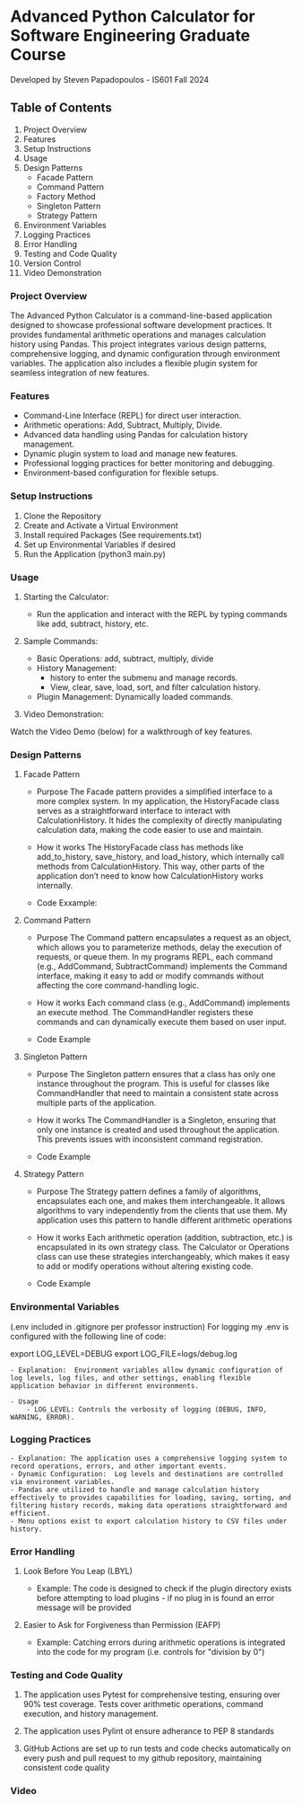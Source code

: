 # Advanced Python Calculator for Software Engineering Graduate Course
Developed by Steven Papadopoulos - IS601 Fall 2024

## Table of Contents
1. Project Overview
2. Features
3. Setup Instructions
4. Usage
5. Design Patterns
    - Facade Pattern
    - Command Pattern
    - Factory Method
    - Singleton Pattern
    - Strategy Pattern
6. Environment Variables
7. Logging Practices
8. Error Handling
9. Testing and Code Quality
10. Version Control
11. Video Demonstration

###  Project Overview

The Advanced Python Calculator is a command-line-based application designed to showcase professional software development practices. It provides fundamental arithmetic operations and manages calculation history using Pandas. This project integrates various design patterns, comprehensive logging, and dynamic configuration through environment variables. The application also includes a flexible plugin system for seamless integration of new features.

### Features

- Command-Line Interface (REPL) for direct user interaction.
- Arithmetic operations: Add, Subtract, Multiply, Divide.
- Advanced data handling using Pandas for calculation  history management.
- Dynamic plugin system to load and manage new features.
- Professional logging practices for better monitoring and debugging.
- Environment-based configuration for flexible setups.

### Setup Instructions

1.  Clone the Repository
2.  Create and Activate a Virtual Environment
3.  Install required Packages (See requirements.txt)
4.  Set up Environmental Variables if desired
5.  Run the Application (python3 main.py)

### Usage

1. Starting the Calculator:

    - Run the application and interact with the REPL by typing commands like add, subtract, history, etc.

2. Sample Commands:

    - Basic Operations: add, subtract, multiply, divide
    - History Management:
        - history to enter the submenu and manage records.
        - View, clear, save, load, sort, and filter calculation history.
    - Plugin Management: Dynamically loaded commands.

3. Video Demonstration:

Watch the Video Demo (below) for a walkthrough of key features.

### Design Patterns

1. Facade Pattern
    - Purpose
    The Facade pattern provides a simplified interface to a more complex system. In my application, the HistoryFacade class serves as a straightforward interface to interact with CalculationHistory. It hides the complexity of directly manipulating calculation data, making the code easier to use and maintain.

    - How it works
    The HistoryFacade class has methods like add_to_history, save_history, and load_history, which internally call methods from CalculationHistory. This way, other parts of the application don’t need to know how CalculationHistory works internally.

    - Code Exxample:

2. Command Pattern
    - Purpose
    The Command pattern encapsulates a request as an object, which allows you to parameterize methods, delay the execution of requests, or queue them. In my programs REPL, each command (e.g., AddCommand, SubtractCommand) implements the Command interface, making it easy to add or modify commands without affecting the core command-handling logic.

    - How it works
    Each command class (e.g., AddCommand) implements an execute method. The CommandHandler registers these commands and can dynamically execute them based on user input.

    - Code Example

3. Singleton Pattern
    - Purpose
    The Singleton pattern ensures that a class has only one instance throughout the program. This is useful for classes like CommandHandler that need to maintain a consistent state across multiple parts of the application.

    - How it works
    The CommandHandler is a Singleton, ensuring that only one instance is created and used throughout the application. This prevents issues with inconsistent command registration.

    - Code Example


4. Strategy Pattern
    - Purpose
    The Strategy pattern defines a family of algorithms, encapsulates each one, and makes them interchangeable. It allows algorithms to vary independently from the clients that use them. My application uses this pattern to handle different arithmetic operations

    - How it works
    Each arithmetic operation (addition, subtraction, etc.) is encapsulated in its own strategy class. The Calculator or Operations class can use these strategies interchangeably, which makes it easy to add or modify operations without altering existing code.

    - Code Example

### Environmental Variables
(.env included in .gitignore per professor instruction)
For logging my .env is configured with the following line of code:

export LOG_LEVEL=DEBUG
export LOG_FILE=logs/debug.log

    - Explanation:  Environment variables allow dynamic configuration of log levels, log files, and other settings, enabling flexible application behavior in different environments.

    - Usage
        - LOG_LEVEL: Controls the verbosity of logging (DEBUG, INFO, WARNING, ERROR).

### Logging Practices

    - Explanation: The application uses a comprehensive logging system to record operations, errors, and other important events.
    - Dynamic Configuration:  Log levels and destinations are controlled via environment variables.
    - Pandas are utilized to handle and manage calculation history effectively to provides capabilities for loading, saving, sorting, and filtering history records, making data operations straightforward and efficient.
    - Menu options exist to export calculation history to CSV files under history.

### Error Handling

1. Look Before You Leap (LBYL)
    - Example: The code is designed to check if the plugin directory exists before attempting to load plugins - if no plug in is found an error message will be provided

2.  Easier to Ask for Forgiveness than Permission (EAFP)
    - Example: Catching errors during arithmetic operations is integrated into the code for my program (i.e. controls for "division by 0")

### Testing and Code Quality

1. The application uses Pytest for comprehensive testing, ensuring over 90% test coverage. Tests cover arithmetic operations, command execution, and history management.

2. The application uses Pylint ot ensure adherance to PEP 8 standards

3. GitHub Actions are set up to run tests and code checks automatically on every push and pull request to my github repository, maintaining consistent code quality

### Video
